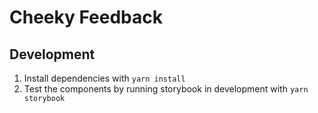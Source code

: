 # Cheeky Feedback

## Development

1. Install dependencies with `yarn install`
2. Test the components by running storybook in development with `yarn storybook`
